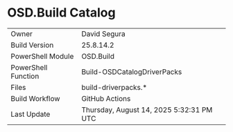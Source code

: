 ﻿# OSD.Build Catalog

| | |
|-|-|
| Owner | David Segura |
| Build Version | 25.8.14.2 |
| PowerShell Module | OSD.Build |
| PowerShell Function | Build-OSDCatalogDriverPacks |
| Files | build-driverpacks.* |
| Build Workflow | GitHub Actions |
| Last Update | Thursday, August 14, 2025 5:32:31 PM UTC |
